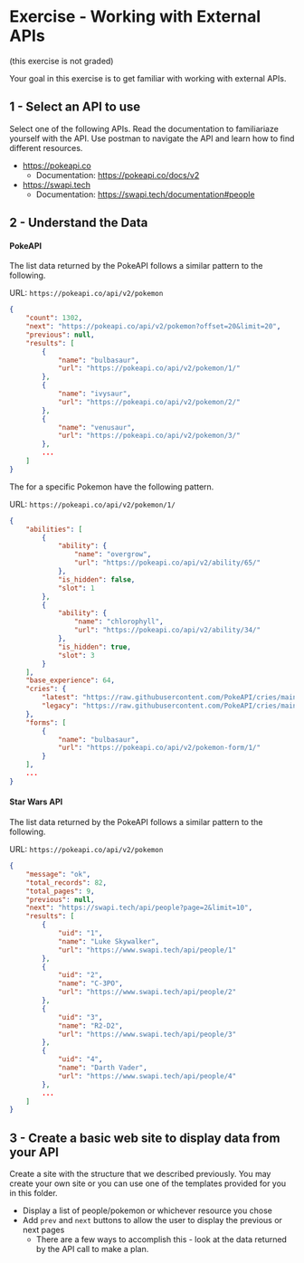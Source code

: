 # Exercise - Working with External APIs
(this exercise is not graded)

Your goal in this exercise is to get familiar with working with external APIs.


## 1 - Select an API to use

Select one of the following APIs. Read the documentation to familiariaze yourself with the API. Use postman to navigate the 
API and learn how to find different resources.

* https://pokeapi.co
    * Documentation: https://pokeapi.co/docs/v2
* https://swapi.tech
    * Documentation: https://swapi.tech/documentation#people


## 2 - Understand the Data

#### PokeAPI

The list data returned by the PokeAPI follows a similar pattern to the following.

URL: `https://pokeapi.co/api/v2/pokemon`

```json
{
    "count": 1302,
    "next": "https://pokeapi.co/api/v2/pokemon?offset=20&limit=20",
    "previous": null,
    "results": [
        {
            "name": "bulbasaur",
            "url": "https://pokeapi.co/api/v2/pokemon/1/"
        },
        {
            "name": "ivysaur",
            "url": "https://pokeapi.co/api/v2/pokemon/2/"
        },
        {
            "name": "venusaur",
            "url": "https://pokeapi.co/api/v2/pokemon/3/"
        },
        ...
    ]
}
```
The for a specific Pokemon have the following pattern.

URL: `https://pokeapi.co/api/v2/pokemon/1/`

```json
{
    "abilities": [
        {
            "ability": {
                "name": "overgrow",
                "url": "https://pokeapi.co/api/v2/ability/65/"
            },
            "is_hidden": false,
            "slot": 1
        },
        {
            "ability": {
                "name": "chlorophyll",
                "url": "https://pokeapi.co/api/v2/ability/34/"
            },
            "is_hidden": true,
            "slot": 3
        }
    ],
    "base_experience": 64,
    "cries": {
        "latest": "https://raw.githubusercontent.com/PokeAPI/cries/main/cries/pokemon/latest/1.ogg",
        "legacy": "https://raw.githubusercontent.com/PokeAPI/cries/main/cries/pokemon/legacy/1.ogg"
    },
    "forms": [
        {
            "name": "bulbasaur",
            "url": "https://pokeapi.co/api/v2/pokemon-form/1/"
        }
    ],
    ...
}
```

#### Star Wars API

The list data returned by the PokeAPI follows a similar pattern to the following.

URL: `https://pokeapi.co/api/v2/pokemon`

```json 
{
    "message": "ok",
    "total_records": 82,
    "total_pages": 9,
    "previous": null,
    "next": "https://swapi.tech/api/people?page=2&limit=10",
    "results": [
        {
            "uid": "1",
            "name": "Luke Skywalker",
            "url": "https://www.swapi.tech/api/people/1"
        },
        {
            "uid": "2",
            "name": "C-3PO",
            "url": "https://www.swapi.tech/api/people/2"
        },
        {
            "uid": "3",
            "name": "R2-D2",
            "url": "https://www.swapi.tech/api/people/3"
        },
        {
            "uid": "4",
            "name": "Darth Vader",
            "url": "https://www.swapi.tech/api/people/4"
        },
        ...
    ]
}
```

## 3 - Create a basic web site to display data from your API

Create a site with the structure that we described previously. You may create your own site or you can use one of the templates provided for you in this folder.

* Display a list of people/pokemon or whichever resource you chose
* Add `prev` and `next` buttons to allow the user to display the previous or next pages
    * There are a few ways to accomplish this - look at the data returned by the API call to make a plan.
